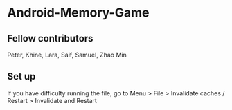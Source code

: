 # Android-Memory-Game

## Fellow contributors
Peter, Khine, Lara, Saif, Samuel, Zhao Min

## Set up
If you have difficulty running the file,
go to Menu > File > Invalidate caches / Restart > Invalidate and Restart
